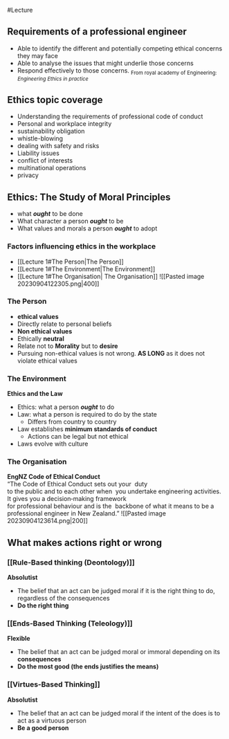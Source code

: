 #Lecture 
## Requirements of a professional engineer
- Able to identify the different and potentially competing ethical concerns they may face
- Able to analyse the issues that might underlie those concerns
- Respond effectively to those concerns. 
<sub>From royal academy of Engineering: *Engineering Ethics in practice*</sub>

## Ethics topic coverage
- Understanding the requirements of professional code of conduct
- Personal and workplace integrity 
- sustainability obligation
- whistle-blowing
- dealing with safety and risks
- Liability issues
- conflict of interests
- multinational operations
- privacy
## Ethics: The Study of Moral Principles
- what ***ought*** to be done
- What character a person ***ought*** to be
- What values and morals a person ***ought*** to adopt
### Factors influencing ethics in the workplace
- [[Lecture 1#The Person|The Person]]
- [[Lecture 1#The Environment|The Environment]]
- [[Lecture 1#The Organisation| The Organisation]]
![[Pasted image 20230904122305.png|400]]

### The Person 
- **ethical values**
- Directly relate to personal beliefs
- **Non ethical values**
- Ethically **neutral**
- Relate not to **Morality** but to **desire**
- Pursuing non-ethical values is not wrong. **AS LONG** as it does not violate ethical values
### The Environment
**Ethics and the Law**
- Ethics: what a person ***ought*** to do
- Law: what a person is required to do by the state
	- Differs from country to country
- Law establishes **minimum standards of conduct**
	- Actions can be legal but not ethical
- Laws evolve with culture
### The Organisation 
**EngNZ Code of Ethical Conduct**
“The Code of Ethical Conduct sets out your  duty to the public and to each other when  you undertake engineering activities.  It gives you a decision‐making framework  for professional behaviour and is the  backbone of what it means to be a  professional engineer in New Zealand.”
![[Pasted image 20230904123614.png|200]]
## What makes actions right or wrong

### [[Rule-Based thinking (Deontology)]]
**Absolutist**
- The belief that an act can be judged moral if it is the right thing to do, regardless of the consequences
- **Do the right thing**
### [[Ends‐Based Thinking (Teleology)]] 
**Flexible**
- The belief that an act can be judged moral or immoral depending on its **consequences**
- **Do the most good (the ends justifies the means)**
### [[Virtues‐Based Thinking]]
**Absolutist**
- The belief that an act can be judged moral if the intent of the does is to act as a virtuous person
- **Be a good person**
